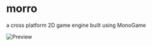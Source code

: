 # morro

a cross platform 2D game engine built using MonoGame

![Preview](https://user-images.githubusercontent.com/43303199/66512223-18019500-ea9e-11e9-926a-22f9029a8c3c.png)
